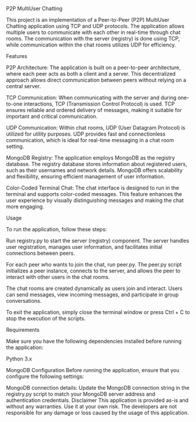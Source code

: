 P2P MultiUser Chatting

This project is an implementation of a Peer-to-Peer (P2P) MultiUser Chatting application using TCP and UDP protocols. The application allows multiple users to communicate with each other in real-time through chat rooms. The communication with the server (registry) is done using TCP, while communication within the chat rooms utilizes UDP for efficiency.

Features

P2P Architecture: The application is built on a peer-to-peer architecture, where each peer acts as both a client and a server. This decentralized approach allows direct communication between peers without relying on a central server.

TCP Communication: When communicating with the server and during one-to-one interactions, TCP (Transmission Control Protocol) is used. TCP ensures reliable and ordered delivery of messages, making it suitable for important and critical communication.

UDP Communication: Within chat rooms, UDP (User Datagram Protocol) is utilized for utility purposes. UDP provides fast and connectionless communication, which is ideal for real-time messaging in a chat room setting.

MongoDB Registry: The application employs MongoDB as the registry database. The registry database stores information about registered users, such as their usernames and network details. MongoDB offers scalability and flexibility, ensuring efficient management of user information.

Color-Coded Terminal Chat: The chat interface is designed to run in the terminal and supports color-coded messages. This feature enhances the user experience by visually distinguishing messages and making the chat more engaging.

Usage

To run the application, follow these steps:

Run registry.py to start the server (registry) component. The server handles user registration, manages user information, and facilitates initial connections between peers.

For each peer who wants to join the chat, run peer.py. The peer.py script initializes a peer instance, connects to the server, and allows the peer to interact with other users in the chat rooms.

The chat rooms are created dynamically as users join and interact. Users can send messages, view incoming messages, and participate in group conversations.

To exit the application, simply close the terminal window or press Ctrl + C to stop the execution of the scripts.

Requirements

Make sure you have the following dependencies installed before running the application:

Python 3.x

MongoDB
Configuration
Before running the application, ensure that you configure the following settings:

MongoDB connection details: Update the MongoDB connection string in the registry.py script to match your MongoDB server address and authentication credentials.
Disclaimer
This application is provided as-is and without any warranties. Use it at your own risk. The developers are not responsible for any damage or loss caused by the usage of this application.
